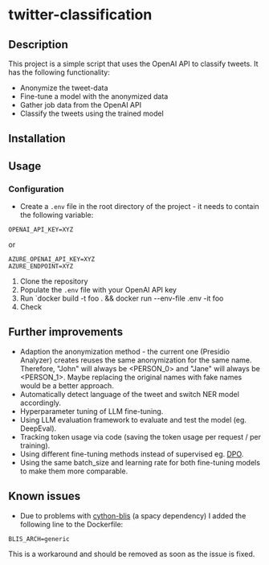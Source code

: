 # twitter-classification

## Description
This project is a simple script that uses the OpenAI API to classify tweets.
It has the following functionality:
- Anonymize the tweet-data
- Fine-tune a model with the anonymized data
- Gather job data from the OpenAI API
- Classify the tweets using the trained model
## Installation

## Usage

### Configuration
- Create a `.env` file in the root directory of the project - it needs to contain the following variable:
```
OPENAI_API_KEY=XYZ
```
or

```
AZURE_OPENAI_API_KEY=XYZ
AZURE_ENDPOINT=XYZ

```

1. Clone the repository
2. Populate the `.env` file with your OpenAI API key
3. Run `docker build -t foo . && docker run --env-file .env -it foo 
4. Check 

## Further improvements
- Adaption the anonymization method - the current one (Presidio Analyzer) creates reuses the same anonymization for the same name. Therefore, "John" will always be <PERSON_0> and "Jane" will always be <PERSON_1>. Maybe replacing the original names with fake names would be a better approach.
- Automatically detect language of the tweet and switch NER model accordingly.
- Hyperparameter tuning of LLM fine-tuning.
- Using LLM evaluation framework to evaluate and test the model (eg. DeepEval).
- Tracking token usage via code (saving the token usage per request / per training).
- Using different fine-tuning methods instead of supervised eg. [DPO](https://arxiv.org/abs/2305.18290).
- Using the same batch_size and learning rate for both fine-tuning models to make them more comparable.

## Known issues
- Due to problems with [cython-blis](https://github.com/explosion/cython-blis/issues/117) (a spacy dependency) I added the following line to the Dockerfile:
```
BLIS_ARCH=generic
```
This is a workaround and should be removed as soon as the issue is fixed.